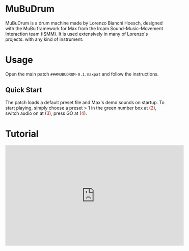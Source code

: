 
# MuBuDrum
MuBuDrum is a drum machine made by Lorenzo Bianchi Hoesch, designed with the MuBu framework for Max from the Ircam Sound–Music–Movement Interaction team (ISMM). It is used extensively in many of Lorenzo's projects. with any kind of instrument.

# Usage

Open the main patch `###MUBUDRUM-0.1.maxpat` and follow the instructions.

## Quick Start
The patch loads a default preset file and Max's demo sounds on startup.  To start playing, simply
choose a preset > 1 in the green number box at (<span style="color:red;">2</span>),
switch audio on at (<span style="color:red;">3</span>),
press GO at (<span style="color:red;">4</span>).

# Tutorial

<iframe width="560" height="315" src="https://www.youtube.com/embed/HOM8OtwCF-s?si=fbVzK4ICtXpain4f" title="YouTube video player" frameborder="0" allow="accelerometer; autoplay; clipboard-write; encrypted-media; gyroscope; picture-in-picture; web-share" referrerpolicy="strict-origin-when-cross-origin" allowfullscreen></iframe>
